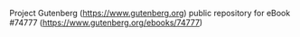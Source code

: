 Project Gutenberg (https://www.gutenberg.org) public repository for
eBook #74777 (https://www.gutenberg.org/ebooks/74777)
